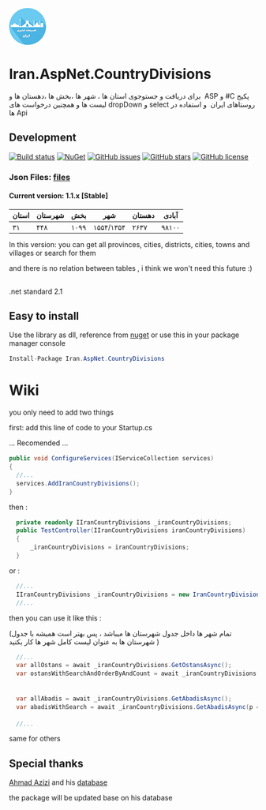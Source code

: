 
![Divisions of Iran](/screen.png)

# Iran.AspNet.CountryDivisions
&#x202b;
پکیج C# و ASP
&#x202b;
برای دریافت و جستوجوی استان ها ، شهر ها ،بخش ها ،دهستان ها و روستاهای ایران
&#x202b;
و استفاده در select  و dropDown لیست ها و همچنین درخواست های Api ها 

## Development 



[![Build status](https://img.shields.io/appveyor/ci/keyone2693/imageresizer-aspnetcore.svg)](https://ci.appveyor.com/project/keyone2693/iran-aspnet-countrydivisions)
[![NuGet](https://img.shields.io/nuget/v/Iran.AspNet.CountryDivisions.svg)](https://www.nuget.org/packages/Iran.AspNet.CountryDivisions/)
[![GitHub issues](https://img.shields.io/github/issues/keyone2693/Iran.AspNet.CountryDivisions.svg?maxAge=25920?style=plastic)](https://github.com/keyone2693/Iran.AspNet.CountryDivisions/issues)
[![GitHub stars](https://img.shields.io/github/stars/keyone2693/Iran.AspNet.CountryDivisions.svg?maxAge=25920?style=plastic)](https://github.com/keyone2693/Iran.AspNet.CountryDivisions/stargazers)
[![GitHub license](https://img.shields.io/github/license/keyone2693/Iran.AspNet.CountryDivisions.svg?maxAge=25920?style=plastic)](https://github.com/keyone2693/Iran.AspNet.CountryDivisions/blob/master/LICENSE)


### Json Files: [files](https://github.com/keyone2693/Iran.AspNet.CountryDivisions/tree/master/Iran.AspNet.CountryDivisions/Data)


#### Current version: 1.1.x [Stable]

| استان | شهرستان | بخش | شهر | دهستان | آبادی |
| --- | --- | --- | --- | --- | --- |
| ۳۱ | ۴۴۸ | ۱۰۹۹ | ۱۵۵۴/۱۳۵۴ | ۲۶۳۷ | ۹۸۱۰۰ |

In this version:
you can get all provinces, cities, districts, cities, towns and villages
or search for them

and there is no relation between tables , 
i think we won't need this future :)


##
.net standard 2.1

## Easy to install
Use the library as dll, reference from [nuget](https://www.nuget.org/packages/Iran.AspNet.CountryDivisions/)
or use this in your package manager console
```c#
Install-Package Iran.AspNet.CountryDivisions
```


# Wiki

you only need to add two things

first:
add this line of code to your Startup.cs

... Recomended ...
```c#
public void ConfigureServices(IServiceCollection services)
{
  //...
  services.AddIranCountryDivisions();
}
```
then : 
```c#
  private readonly IIranCountryDivisions _iranCountryDivisions;
  public TestController(IIranCountryDivisions iranCountryDivisions)
  {
      _iranCountryDivisions = iranCountryDivisions;
  }
```

or :
```c#
  //...
  IIranCountryDivisions _iranCountryDivisions = new IranCountryDivisions(new Iran.AspNet.CountryDivisions.Data.DatabaseContext.LocationsDbContext());
  //...
```

then you can use it like this :

(تمام شهر ها داخل جدول شهرستان ها میباشد ، پس بهتر است همیشه با جدول شهرستان ها به عنوان لیست کامل شهر ها کار بکنید )

```c#
  //...
  var allOstans = await _iranCountryDivisions.GetOstansAsync();
  var ostansWithSearchAndOrderByAndCount = await _iranCountryDivisions.GetOstansAsync(p => p.Name.Contains(nameSearch), o=>o.OrderBy(p=>p.Name)) , 10);
  
  
  var allAbadis = await _iranCountryDivisions.GetAbadisAsync();
  var abadisWithSearch = await _iranCountryDivisions.GetAbadisAsync(p => p.ShahrestanId == shahrId &&  p.Name.Contains(nameSearch));
  
  //...
```
same for others


## Special thanks

[Ahmad Azizi](https://github.com/ahmadazizi) and his [database](https://github.com/ahmadazizi/iran-cities/)

the package will be updated base on his database


